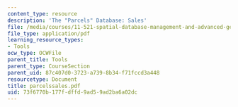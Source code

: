 ```yaml
---
content_type: resource
description: 'The "Parcels" Database: Sales'
file: /media/courses/11-521-spatial-database-management-and-advanced-geographic-information-systems-spring-2003/73f6770b177fdffd9ad59ad2ba6a02dc_parcelssales.pdf
file_type: application/pdf
learning_resource_types:
- Tools
ocw_type: OCWFile
parent_title: Tools
parent_type: CourseSection
parent_uid: 87c407d0-3723-a739-8b34-f71fccd3a448
resourcetype: Document
title: parcelssales.pdf
uid: 73f6770b-177f-dffd-9ad5-9ad2ba6a02dc
---
```

